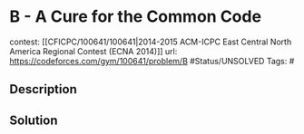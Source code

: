 # B - A Cure for the Common Code

contest: [[CFICPC/100641/100641|2014-2015 ACM-ICPC East Central North America Regional Contest (ECNA 2014)]]
url: https://codeforces.com/gym/100641/problem/B
#Status/UNSOLVED
Tags: #

## Description

## Solution

